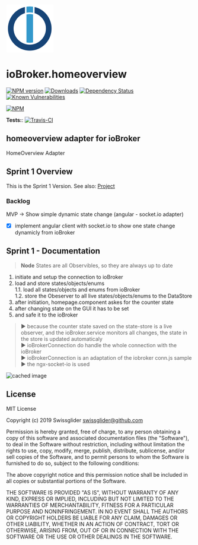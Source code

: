 ![Logo](admin/homeoverview.png)

# ioBroker.homeoverview

[![NPM version](http://img.shields.io/npm/v/iobroker.homeoverview.svg)](https://www.npmjs.com/package/iobroker.homeoverview)
[![Downloads](https://img.shields.io/npm/dm/iobroker.homeoverview.svg)](https://www.npmjs.com/package/iobroker.homeoverview)
[![Dependency Status](https://img.shields.io/david/Swissglider/iobroker.homeoverview.svg)](https://david-dm.org/Swissglider/iobroker.homeoverview)
[![Known Vulnerabilities](https://snyk.io/test/github/Swissglider/ioBroker.homeoverview/badge.svg)](https://snyk.io/test/github/Swissglider/ioBroker.homeoverview)

[![NPM](https://nodei.co/npm/iobroker.homeoverview.png?downloads=true)](https://nodei.co/npm/iobroker.homeoverview/)

**Tests:**: [![Travis-CI](http://img.shields.io/travis/Swissglider/ioBroker.homeoverview/master.svg)](https://travis-ci.org/Swissglider/ioBroker.homeoverview)

## homeoverview adapter for ioBroker

HomeOverview Adapter

## Sprint 1 Overview

This is the Sprint 1 Version. See also: [Project](https://github.com/swissglider/ioBroker.homeOverview/projects/1?card_filter_query=sprint+1)

### Backlog

MVP &rightarrow; Show simple dynamic state change (angular - socket.io adapter)
- [x] implement angular client with socket.io to show one state change dynamicly from ioBroker

## Sprint 1 - Documentation

>**Node**
States are all Observibles, so they are always up to date

1.   initiate and setup the connection to ioBroker
2.   load and store states/objects/enums   
  1.1. load all states/objects and enums from ioBroker    
  1.2. store the Obeserver to all live states/objects/enums to the DataStore   
3.   after initiation, homepage.component askes for the counter state
4.   after changing state on the GUI it has to be set
5.   and safe it to the ioBroker

>:arrow_forward: because the counter state saved on the state-store is a live observer,
and the ioBroker.service monitors all changes,
the state in the store is updated automaticaly   
>:arrow_forward: ioBrokerConnection do handle the whole connection with the ioBroker    
>:arrow_forward: ioBrokerConnection is an adaptation of the iobroker conn.js sample   
>:arrow_forward: the ngx-socket-io is used


![cached image](https://plantuml-server.kkeisuke.app/svg/ZPB1JiCm343l_Wfhf_NGb06d7j1Wdy0H8PIrfWHQkqfSBcZ_JjPMj1jb8YShZj-pvMo3MgzTKmEyUjiGhkwvwchhNrRu1HZFqviqrDgAJ25DAqoipqF2oOEN3_8caFzq1PrTxuIP2dN2OoAgbDAWukcqfBHgzpP4-Up9Qj1FbPYXxDyZCGR4NJFK7k000BzxmJIzM-m5SxnAqB5JDCPWCMJwk1PRegrhx7qX6tGXEze2BFP_gfckSzoOpQZvYuXhooLsRNbC9PVuo_Ftaki4-mfioGSNDAvdbC7IvcQySrEEaLMHFlQoTOnsqh6IJowGbYQ_YItzOC8Sy_yjvNWxKG2sn6NyfDy0.svg)



## License

MIT License

Copyright (c) 2019 Swissglider <swissglider@github.com>

Permission is hereby granted, free of charge, to any person obtaining a copy
of this software and associated documentation files (the "Software"), to deal
in the Software without restriction, including without limitation the rights
to use, copy, modify, merge, publish, distribute, sublicense, and/or sell
copies of the Software, and to permit persons to whom the Software is
furnished to do so, subject to the following conditions:

The above copyright notice and this permission notice shall be included in all
copies or substantial portions of the Software.

THE SOFTWARE IS PROVIDED "AS IS", WITHOUT WARRANTY OF ANY KIND, EXPRESS OR
IMPLIED, INCLUDING BUT NOT LIMITED TO THE WARRANTIES OF MERCHANTABILITY,
FITNESS FOR A PARTICULAR PURPOSE AND NONINFRINGEMENT. IN NO EVENT SHALL THE
AUTHORS OR COPYRIGHT HOLDERS BE LIABLE FOR ANY CLAIM, DAMAGES OR OTHER
LIABILITY, WHETHER IN AN ACTION OF CONTRACT, TORT OR OTHERWISE, ARISING FROM,
OUT OF OR IN CONNECTION WITH THE SOFTWARE OR THE USE OR OTHER DEALINGS IN THE
SOFTWARE.
